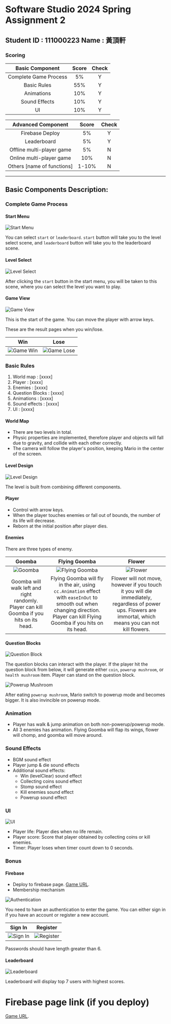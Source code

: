 # Software Studio 2024 Spring Assignment 2

## Student ID : 111000223 Name : 黃頂軒

### Scoring

| **Basic Component** | **Score** | **Check** |
| :---: | :---: | :---: |
| Complete Game Process | 5% | Y |
| Basic Rules | 55% | Y |
| Animations | 10% | Y |
| Sound Effects | 10% | Y |
| UI | 10% | Y |

| **Advanced Component** | **Score** | **Check** |
| :---: | :---: | :---: |
| Firebase Deploy | 5% | Y |
| Leaderboard | 5% | Y |
| Offline multi-player game | 5% | N |
| Online multi-player game | 10% | N |
| Others [name of functions] | 1-10% | N |

---

## Basic Components Description: 

### Complete Game Process

#### Start Menu

![Start Menu](img/start-menu.png)

You can select `start` or `leaderboard`. `start` button will take you to the level select scene, and `leaderboard` button will take you to the leaderboard scene.

#### Level Select

![Level Select](img/level-select.png)

After clicking the `start` button in the start menu, you will be taken to this scene, where you can select the level you want to play.

#### Game View

![Game View](img/game-view.png)

This is the start of the game. You can move the player with arrow keys.

These are the result pages when you win/lose.

| Win | Lose |
| :--: | :-: |
| ![Game Win](img/game-win.png) | ![Game Lose](img/game-lose.png) |

### Basic Rules

1. World map : [xxxx]
2. Player : [xxxx]
3. Enemies : [xxxx]
4. Question Blocks : [xxxx]
5. Animations : [xxxx]
6. Sound effects : [xxxx]
7. UI : [xxxx]

#### World Map

- There are two levels in total.
- Physic properties are implemented, therefore player and objects will fall due to gravity, and collide with each other correctly.
- The camera will follow the player's position, keeping Mario in the center of the screen.

#### Level Design

![Level Design](img/level-design.png)

The level is built from combining different components.

#### Player

- Control with arrow keys.
- When the player touches enemies or fall out of bounds, the number of its life will decrease.
- Reborn at the initial position after player dies.

#### Enemies

There are three types of enemy.

| Goomba | Flying Goomba | Flower |
| :---: | :---: | :---: |
| ![Goomba](img/goomba.png) | ![Flying Goomba](img/flying-goomba.png) | ![Flower](img/flower.png) |
| Goomba will walk left and right randomly. Player can kill Goomba if you hits on its head. | Flying Goomba will fly in the air, using `cc.Animation` effect with `easeInOut` to smooth out when changing direction. Player can kill Flying Goomba if you hits on its head. | Flower will not move, however if you touch it you will die immediately, regardless of power ups. Flowers are immortal, which means you can not kill flowers. |

#### Question Blocks

![Question Block](img/question-block.png)

The question blocks can interact with the player. If the player hit the question block from below, it will generate either `coin`, `powerup mushroom`, or `health mushroom` item. Player can stand on the question block.

![Powerup Mushroom](img/powerup-mushroom.png)

After eating `powerup mushroom`, Mario switch to powerup mode and becomes bigger. It is also invincible on powerup mode.

### Animation

- Player has walk & jump animation on both non-powerup/powerup mode.
- All $3$ enemies has animation. Flying Goomba will flap its wings, flower will chomp, and goomba will move around.

### Sound Effects

- BGM sound effect
- Player jump & die sound effects
- Additional sound effects:
  - Win (levelClear) sound effect
  - Collecting coins sound effect
  - Stomp sound effect
  - Kill enemies sound effect
  - Powerup sound effect

### UI

![UI](img/ui.png)

- Player life: Player dies when no life remain.
- Player score: Score that player obtained by collecting coins or kill enemies.
- Timer: Player loses when timer count down to $0$ seconds.

### Bonus

#### Firebase

- Deploy to firebase page. [Game URL](https://felix-mario.web.app/).
- Membership mechanism

![Authentication](img/auth.png)

You need to have an authentication to enter the game. You can either sign in if you have an account or register a new account.

| Sign In | Register |
| :-----: | :------: |
| ![Sign In](img/signin.png) | ![Register](img/register.png) |

Passwords should have length greater than $6$.

#### Leaderboard

![Leaderboard](img/leaderboard.png)

Leaderboard will display top $7$ users with highest scores.

# Firebase page link (if you deploy)

[Game URL](https://felix-mario.web.app/).